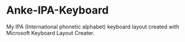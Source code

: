 # Anke-IPA-Keyboard
My IPA (International phonetic alphabet) keyboard layout created with Microsoft Keyboard Layout Creater.
